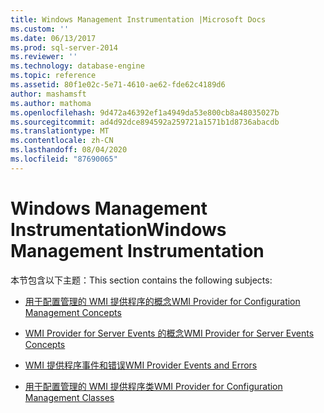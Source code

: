 ```yaml
---
title: Windows Management Instrumentation |Microsoft Docs
ms.custom: ''
ms.date: 06/13/2017
ms.prod: sql-server-2014
ms.reviewer: ''
ms.technology: database-engine
ms.topic: reference
ms.assetid: 80f1e02c-5e71-4610-ae62-fde62c4189d6
author: mashamsft
ms.author: mathoma
ms.openlocfilehash: 9d472a46392ef1a4949da53e800cb8a48035027b
ms.sourcegitcommit: ad4d92dce894592a259721a1571b1d8736abacdb
ms.translationtype: MT
ms.contentlocale: zh-CN
ms.lasthandoff: 08/04/2020
ms.locfileid: "87690065"
---
```

# <a name="windows-management-instrumentation"></a><span data-ttu-id="2e529-102">Windows Management Instrumentation</span><span class="sxs-lookup"><span data-stu-id="2e529-102">Windows Management Instrumentation</span></span>
  <span data-ttu-id="2e529-103">本节包含以下主题：</span><span class="sxs-lookup"><span data-stu-id="2e529-103">This section contains the following subjects:</span></span>  
  
-   [<span data-ttu-id="2e529-104">用于配置管理的 WMI 提供程序的概念</span><span class="sxs-lookup"><span data-stu-id="2e529-104">WMI Provider for Configuration Management Concepts</span></span>](../../relational-databases/wmi-provider-configuration/wmi-provider-for-configuration-management.md)  
  
-   [<span data-ttu-id="2e529-105">WMI Provider for Server Events 的概念</span><span class="sxs-lookup"><span data-stu-id="2e529-105">WMI Provider for Server Events Concepts</span></span>](../../relational-databases/wmi-provider-server-events/wmi-provider-for-server-events-concepts.md)  
  
-   [<span data-ttu-id="2e529-106">WMI 提供程序事件和错误</span><span class="sxs-lookup"><span data-stu-id="2e529-106">WMI Provider Events and Errors</span></span>](../../relational-databases/native-client-ole-db-errors/errors.md)  
  
-   [<span data-ttu-id="2e529-107">用于配置管理的 WMI 提供程序类</span><span class="sxs-lookup"><span data-stu-id="2e529-107">WMI Provider for Configuration Management Classes</span></span>](../../relational-databases/wmi-provider-configuration-classes/wmi-provider-for-configuration-management-classes.md)  
  
  
